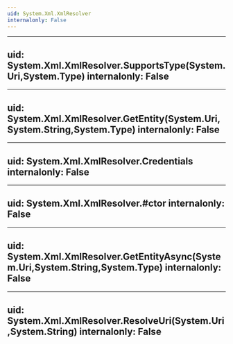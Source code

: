 ```yaml
---
uid: System.Xml.XmlResolver
internalonly: False
---
```


---
uid: System.Xml.XmlResolver.SupportsType(System.Uri,System.Type)
internalonly: False
---

---
uid: System.Xml.XmlResolver.GetEntity(System.Uri,System.String,System.Type)
internalonly: False
---

---
uid: System.Xml.XmlResolver.Credentials
internalonly: False
---

---
uid: System.Xml.XmlResolver.#ctor
internalonly: False
---

---
uid: System.Xml.XmlResolver.GetEntityAsync(System.Uri,System.String,System.Type)
internalonly: False
---

---
uid: System.Xml.XmlResolver.ResolveUri(System.Uri,System.String)
internalonly: False
---
